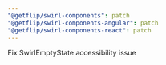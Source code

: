 ```yaml
---
"@getflip/swirl-components": patch
"@getflip/swirl-components-angular": patch
"@getflip/swirl-components-react": patch
---
```


Fix SwirlEmptyState accessibility issue
